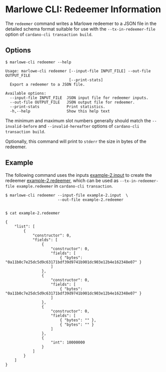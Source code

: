 # Marlowe CLI: Redeemer Information

The `redeemer` command writes a Marlowe redeemer to a JSON file in the detailed schema format suitable for use with the `--tx-in-redeemer-file` option of `cardano-cli transaction build`.


## Options

    $ marlowe-cli redeemer --help
    
    Usage: marlowe-cli redeemer [--input-file INPUT_FILE] --out-file OUTPUT_FILE 
                                [--print-stats]
      Export a redeemer to a JSON file.
    
    Available options:
      --input-file INPUT_FILE  JSON input file for redeemer inputs.
      --out-file OUTPUT_FILE   JSON output file for redeemer.
      --print-stats            Print statistics.
      -h,--help                Show this help text

The minimum and maximum slot numbers generally should match the `--invalid-before` and `--invalid-hereafter` options of `cardano-cli transaction build`.

Optionally, this command will print to `stderr` the size in bytes of the redeemer.


## Example

The following command uses the inputs [example-2.input](example-2.input) to create the redeemer [example-2.redeemer](example-2.redeemer), which can be used as `--tx-in-redeemer-file example.redeemer` in `cardano-cli transaction`.

    $ marlowe-cli redeemer --input-file example-2.input  \
                           --out-file example-2.redeemer
    
    
    $ cat example-2.redeemer
    
    {
        "list": [
            {
                "constructor": 0,
                "fields": [
                    {
                        "constructor": 0,
                        "fields": [
                            { "bytes": "0a11b0c7e25dc5d9c63171bdf39d9741b901dc903e12b4e162348e07" }
                        ]
                    },
                    {
                        "constructor": 0,
                        "fields": [
                            { "bytes": "0a11b0c7e25dc5d9c63171bdf39d9741b901dc903e12b4e162348e07" }
                        ]
                    },
                    {
                        "constructor": 0,
                        "fields": [
                            { "bytes": "" },
                            { "bytes": "" }
                        ]
                    },
                    {
                        "int": 10000000
                    }
                ]
            }
        ]
    }
